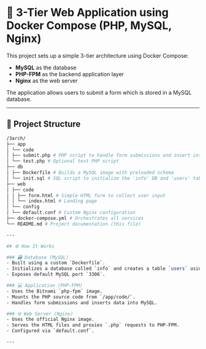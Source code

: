 # 🐳 3-Tier Web Application using Docker Compose (PHP, MySQL, Nginx)

This project sets up a simple 3-tier architecture using Docker Compose:
- **MySQL** as the database
- **PHP-FPM** as the backend application layer
- **Nginx** as the web server

The application allows users to submit a form which is stored in a MySQL database.

---

## 📁 Project Structure
```bash
/3arch/
├── app
│ └── code
│ ├── submit.php # PHP script to handle form submissions and insert into DB
│ └── test.php # Optional test PHP script
├── db
│ ├── Dockerfile # Builds a MySQL image with preloaded schema
│ └── init.sql # SQL script to initialize the 'info' DB and 'users' table
├── web
│ ├── code
│ │ ├── form.html # Simple HTML form to collect user input
│ │ └── index.html # Landing page
│ └── config
│ └── default.conf # Custom Nginx configuration
├── docker-compose.yml # Orchestrates all services
└── README.md # Project documentation (this file)

---

## ⚙️ How It Works

### 🗃️ Database (MySQL)
- Built using a custom `Dockerfile`.
- Initializes a database called `info` and creates a table `users` using `init.sql`.
- Exposes default MySQL port `3306`.

### 💻 Application (PHP-FPM)
- Uses the Bitnami `php-fpm` image.
- Mounts the PHP source code from `/app/code/`.
- Handles form submissions and inserts data into MySQL.

### 🌐 Web Server (Nginx)
- Uses the official Nginx image.
- Serves the HTML files and proxies `.php` requests to PHP-FPM.
- Configured via `default.conf`.

---

